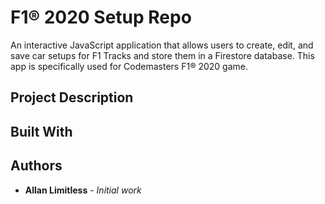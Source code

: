 # F1® 2020 Setup Repo

An interactive JavaScript application that allows users to create, edit, and save car setups for F1 Tracks and store them in a Firestore database. This app is specifically used for Codemasters F1® 2020 game.

## Project Description


## Built With


## Authors

* **Allan Limitless** - *Initial work* 


